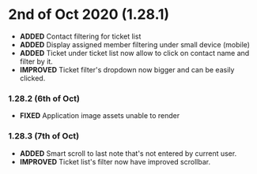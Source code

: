 # 2nd of Oct 2020 (1.28.1)
- **ADDED** Contact filtering for ticket list
- **ADDED** Display assigned member filtering under small device (mobile)
- **ADDED** Ticket under ticket list now allow to click on contact name and filter by it.
- **IMPROVED** Ticket filter's dropdown now bigger and can be easily clicked.

### 1.28.2 (6th of Oct)
- **FIXED** Application image assets unable to render

### 1.28.3 (7th of Oct)
- **ADDED** Smart scroll to last note that's not entered by current user.
- **IMPROVED** Ticket list's filter now have improved scrollbar.
